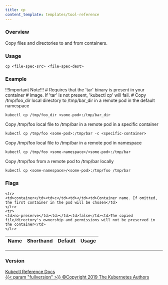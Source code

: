 ```yaml
---
title: cp
content_template: templates/tool-reference
---
```


### Overview
Copy files and directories to and from containers.

### Usage

`cp <file-spec-src> <file-spec-dest>`


### Example

 !!!Important Note!!! # Requires that the 'tar' binary is present in your container # image.  If 'tar' is not present, 'kubectl cp' will fail. # Copy /tmp/foo_dir local directory to /tmp/bar_dir in a remote pod in the default namespace

```shell
kubectl cp /tmp/foo_dir <some-pod>:/tmp/bar_dir
```

 Copy /tmp/foo local file to /tmp/bar in a remote pod in a specific container

```shell
kubectl cp /tmp/foo <some-pod>:/tmp/bar -c <specific-container>
```

 Copy /tmp/foo local file to /tmp/bar in a remote pod in namespace <some-namespace>

```shell
kubectl cp /tmp/foo <some-namespace>/<some-pod>:/tmp/bar
```

 Copy /tmp/foo from a remote pod to /tmp/bar locally

```shell
kubectl cp <some-namespace>/<some-pod>:/tmp/foo /tmp/bar
```




### Flags

<div class="table-responsive"><table class="table table-bordered">
<thead class="thead-light">
<tr>
            <th>Name</th>
            <th>Shorthand</th>
            <th>Default</th>
            <th>Usage</th>
        </tr>
    </thead>
    <tbody>
    
    <tr>
    <td>container</td><td>c</td><td></td><td>Container name. If omitted, the first container in the pod will be chosen</td>
    </tr>
    <tr>
    <td>no-preserve</td><td></td><td>false</td><td>The copied file/directory's ownership and permissions will not be preserved in the container</td>
    </tr>
</tbody>
</table></div>




<hr>


### Version

<div class="kubectl-reference-copyright">

<a href="https://github.com/kubernetes/kubernetes">Kubectl Reference Docs  
{{< param "fullversion" >}}   &#xa9;Copyright 2019 The Kubernetes Authors</a>

</div>

